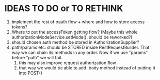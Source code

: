 # IDEAS TO DO or TO RETHINK

1. implement the rest of oauth flow + where and how to store access tokens?
2. Where to put the accessToken getting flow? (Maybe this whole authorizationModeService.setMode(); should be reworked?)
3. should chosen auth method be stored in AuthorizationSupplier?
4. path/params etc. should be STORED inside RestRequestBuilder. That way we can chain its methods in any order. Now if we use "params" before "path" we will fail.
   1. this may also improve request authorization flow
   2. that way we would be able to add .body method instead of putting it into POST()